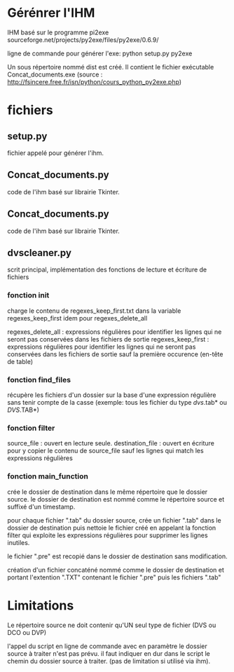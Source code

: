 # Gérénrer l'IHM
IHM basé sur le programme pi2exe
sourceforge.net/projects/py2exe/files/py2exe/0.6.9/

ligne de commande pour générer l'exe:
python setup.py py2exe

Un sous répertoire nommé dist est créé.
Il contient le fichier exécutable Concat_documents.exe
(source : http://fsincere.free.fr/isn/python/cours_python_py2exe.php)


# fichiers
## setup.py
fichier appelé pour générer l'ihm.

## Concat_documents.py
code de l'ihm basé sur librairie Tkinter.

## Concat_documents.py
code de l'ihm basé sur librairie Tkinter.

## dvscleaner.py
scrit principal, implémentation des fonctions de lecture et écriture de fichiers
### fonction init
charge le contenu de regexes_keep_first.txt dans la variable regexes_keep_first
idem pour regexes_delete_all

regexes_delete_all : expressions régulières pour identifier les lignes qui ne seront pas conservées dans les fichiers de sortie
regexes_keep_first : expressions régulières pour identifier les lignes qui ne seront pas conservées dans les fichiers de sortie sauf la première occurence (en-tête de table)

### fonction find_files
récupère les fichiers d'un dossier sur la base d'une expression régulière sans tenir compte de la casse (exemple: tous les fichier du type *dvs*.tab* ou *DVS*.TAB*)

### fonction filter
source_file : ouvert en lecture seule.
destination_file : ouvert en écriture pour y copier le contenu de source_file sauf les lignes qui match les expressions régulières

### fonction main_function
crée le dossier de destination dans le même répertoire que le dossier source. le dossier de destination est nommé comme le répertoire source et suffixé d'un timestamp.

pour chaque fichier ".tab" du dossier source, crée un fichier ".tab" dans le dossier de destination puis nettoie le fichier créé en appelant la fonction filter qui exploite les expressions régulières pour supprimer les lignes inutiles.

le fichier ".pre" est recopié dans le dossier de destination sans modification.

création d'un fichier concaténé nommé comme le dossier de destination et portant l'extention ".TXT" contenant le fichier ".pre" puis les fichiers ".tab"

# Limitations
Le répertoire source ne doit contenir qu'UN seul type de fichier (DVS ou DCO ou DVP)

l'appel du script en ligne de commande avec en paramètre le dossier source à traiter n'est pas prévu. il faut indiquer en dur dans le script le chemin du dossier source à traiter. (pas de limitation si utilisé via ihm).
